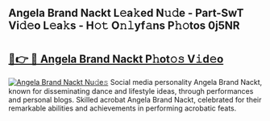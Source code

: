 ## Angela Brand Nackt L𝚎a𝚔ed N𝚞𝚍e - Part-SwT Vi𝚍𝚎o L𝚎a𝚔s - H𝚘𝚝 O𝚗𝚕yf𝚊ns P𝚑𝚘tos 0j5NR

# <h2><a href="http://kf9kdm.oniu.top/?m=Angela+Brand+Nackt">🔗👉 🔴 Angela Brand Nackt P𝚑ot𝚘𝚜 V𝚒d𝚎o</a></h2>

[![Angela Brand Nackt Nu𝚍e𝚜](https://i.imgur.com/0qMVB7G.gif)](http://kf9kdm.oniu.top/?m=Angela+Brand+Nackt)
Social media personality Angela Brand Nackt, known for disseminating dance and lifestyle ideas, through performances and personal blogs. Skilled acrobat Angela Brand Nackt, celebrated for their remarkable abilities and achievements in performing acrobatic feats.  
